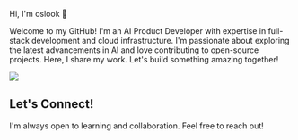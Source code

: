 Hi, I'm oslook 👋

Welcome to my GitHub! I'm an AI Product Developer with expertise in full-stack development and cloud infrastructure. I'm passionate about exploring the latest advancements in AI and love contributing to open-source projects. Here, I share my work. Let's build something amazing together!

![](https://komarev.com/ghpvc/?username=oslook&style=flat-square)

## Let's Connect!
I'm always open to learning and collaboration. Feel free to reach out!
